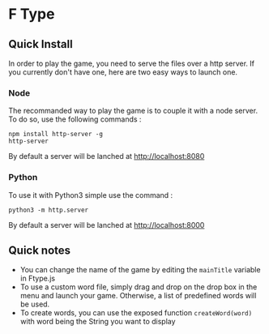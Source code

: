 # F Type

## Quick Install

In order to play the game, you need to serve the files over a http server. If you currently don't have one, here are two easy ways to launch one.


### Node

The recommanded way to play the game is to couple it with a node server. To do so, use the following commands :

```
npm install http-server -g
http-server 
```

By default a server will be lanched at [http://localhost:8080](http://localhost:8080)

### Python

To use it with Python3 simple use the command :

```
python3 -m http.server
```

By default a server will be lanched at [http://localhost:8000](http://localhost:8000)


## Quick notes

- You can change the name of the game by editing the `mainTitle` variable in Ftype.js
- To use a custom word file, simply drag and drop on the drop box in the menu and launch your game. Otherwise, a list of predefined words will be used.
- To create words, you can use the exposed function `createWord(word)` with word being the String you want to display